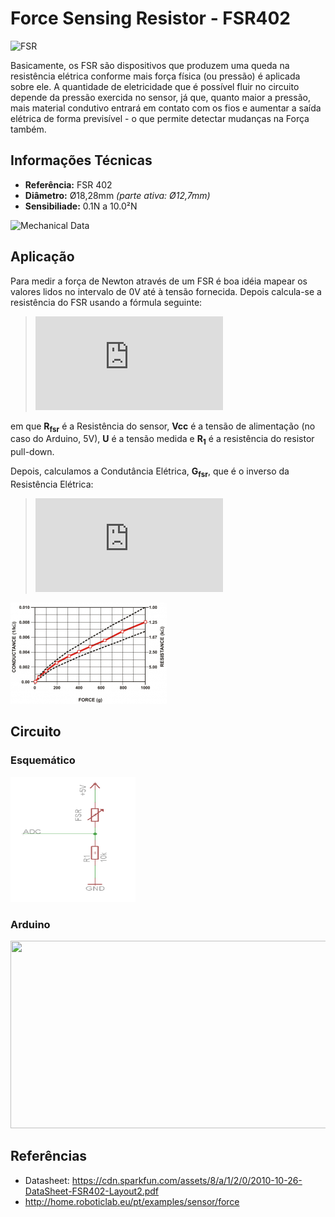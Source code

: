 # Force Sensing Resistor  - FSR402

![FSR](https://sc01.alicdn.com/kf/HTB1OCy3RpXXXXX7XFXXq6xXFXXXb.jpg_350x350.jpg)

Basicamente, os FSR são dispositivos que produzem uma queda na resistência elétrica conforme mais força física (ou pressão) é aplicada sobre ele. A quantidade de eletricidade que é possível fluir no circuito depende da pressão exercida no sensor, já que, quanto maior a pressão, mais material condutivo entrará em contato com os fios e aumentar a saída elétrica de forma previsível - o que permite detectar mudanças na Força também.

## Informações Técnicas

* **Referência:** FSR 402
* **Diâmetro:** Ø18,28mm *(parte ativa: Ø12,7mm)*
* **Sensibiliade:** 0.1N a 10.0²N

![Mechanical Data](https://encrypted-tbn0.gstatic.com/images?q=tbn:ANd9GcQcmUB4F21NUd-uNBaRx7f7j2NiITUlnPTgyZD--J6Q7uS4tnlN8xErVE07WKdFnc-f_P3Urr0hpJMZt5AymeErtTilnUJHjjo&usqp=CAU&ec=45732301)

## Aplicação

Para medir a força de Newton através de um FSR é boa idéia mapear os valores lidos no intervalo de 0V até à tensão fornecida. Depois calcula-se a resistência do FSR usando a fórmula seguinte:

> ![equation](https://latex.codecogs.com/png.latex?R_%7Bfsr%7D%3D%5Cfrac%7B%28Vcc-U%29R_1%7DU)

em que **R<sub>fsr</sub>** é a Resistência do sensor, **Vcc** é a tensão de alimentação (no caso do Arduino, 5V), **U** é a tensão medida e **R<sub>1</sub>** é a resistência do resistor pull-down.

Depois, calculamos a Condutância Elétrica, **G<sub>fsr</sub>**, que é o inverso da Resistência Elétrica:

> ![equation](https://latex.codecogs.com/png.latex?G_%7Bfsr%7D%20%3D%20%5Cfrac%7B1%7DR_%7Bfsr%7D)

![Gráfico](cond-force-res.png)


## Circuito

### Esquemático

<img src="schematic.png" style="width:200px; height:200px;">

### Arduino

<img src="https://www.makerguides.com/wp-content/uploads/2019/02/FSR-with-Arduino-wiring-diagram-1024x546.png" width="600px" height="300px">

## Referências
* Datasheet: https://cdn.sparkfun.com/assets/8/a/1/2/0/2010-10-26-DataSheet-FSR402-Layout2.pdf
* http://home.roboticlab.eu/pt/examples/sensor/force



